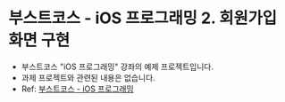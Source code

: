 # 부스트코스 - iOS 프로그래밍 2. 회원가입 화면 구현

- 부스트코스 "iOS 프로그래밍" 강좌의 예제 프로젝트입니다.
- 과제 프로젝트와 관련된 내용은 없습니다.
- Ref: [부스트코스 - iOS 프로그래밍](https://www.edwith.org/boostcourse-ios/)
